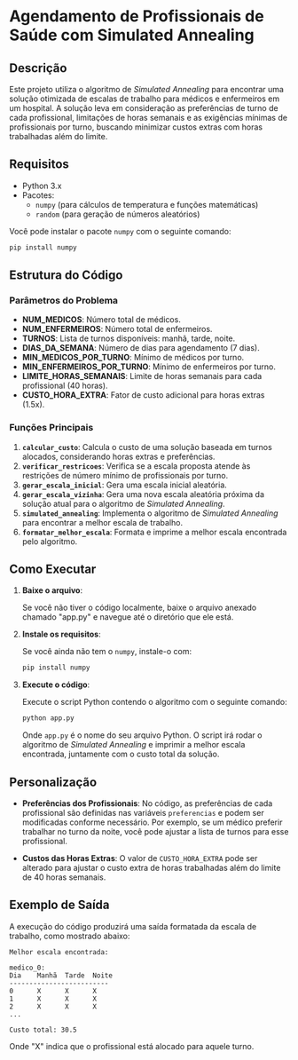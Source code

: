 # Agendamento de Profissionais de Saúde com Simulated Annealing

## Descrição

Este projeto utiliza o algoritmo de *Simulated Annealing* para encontrar uma solução otimizada de escalas de trabalho para médicos e enfermeiros em um hospital. A solução leva em consideração as preferências de turno de cada profissional, limitações de horas semanais e as exigências mínimas de profissionais por turno, buscando minimizar custos extras com horas trabalhadas além do limite.

## Requisitos

- Python 3.x
- Pacotes:
  - `numpy` (para cálculos de temperatura e funções matemáticas)
  - `random` (para geração de números aleatórios)

Você pode instalar o pacote `numpy` com o seguinte comando:

```bash
pip install numpy
```

## Estrutura do Código

### Parâmetros do Problema

- **NUM_MEDICOS**: Número total de médicos.
- **NUM_ENFERMEIROS**: Número total de enfermeiros.
- **TURNOS**: Lista de turnos disponíveis: manhã, tarde, noite.
- **DIAS_DA_SEMANA**: Número de dias para agendamento (7 dias).
- **MIN_MEDICOS_POR_TURNO**: Mínimo de médicos por turno.
- **MIN_ENFERMEIROS_POR_TURNO**: Mínimo de enfermeiros por turno.
- **LIMITE_HORAS_SEMANAIS**: Limite de horas semanais para cada profissional (40 horas).
- **CUSTO_HORA_EXTRA**: Fator de custo adicional para horas extras (1.5x).

### Funções Principais

1. **`calcular_custo`**: Calcula o custo de uma solução baseada em turnos alocados, considerando horas extras e preferências.
2. **`verificar_restricoes`**: Verifica se a escala proposta atende às restrições de número mínimo de profissionais por turno.
3. **`gerar_escala_inicial`**: Gera uma escala inicial aleatória.
4. **`gerar_escala_vizinha`**: Gera uma nova escala aleatória próxima da solução atual para o algoritmo de *Simulated Annealing*.
5. **`simulated_annealing`**: Implementa o algoritmo de *Simulated Annealing* para encontrar a melhor escala de trabalho.
6. **`formatar_melhor_escala`**: Formata e imprime a melhor escala encontrada pelo algoritmo.

## Como Executar

1. **Baixe o arquivo**:

   Se você não tiver o código localmente, baixe o arquivo anexado chamado "app.py" e navegue até o diretório que ele está.

2. **Instale os requisitos**:

   Se você ainda não tem o `numpy`, instale-o com:

   ```bash
   pip install numpy
   ```

3. **Execute o código**:

   Execute o script Python contendo o algoritmo com o seguinte comando:

   ```bash
   python app.py
   ```

   Onde `app.py` é o nome do seu arquivo Python. O script irá rodar o algoritmo de *Simulated Annealing* e imprimir a melhor escala encontrada, juntamente com o custo total da solução.

## Personalização

- **Preferências dos Profissionais**: No código, as preferências de cada profissional são definidas nas variáveis `preferencias` e podem ser modificadas conforme necessário. Por exemplo, se um médico preferir trabalhar no turno da noite, você pode ajustar a lista de turnos para esse profissional.

- **Custos das Horas Extras**: O valor de `CUSTO_HORA_EXTRA` pode ser alterado para ajustar o custo extra de horas trabalhadas além do limite de 40 horas semanais.

## Exemplo de Saída

A execução do código produzirá uma saída formatada da escala de trabalho, como mostrado abaixo:

```plaintext
Melhor escala encontrada:

medico_0:
Dia    Manhã  Tarde  Noite
-------------------------
0      X      X      X     
1      X      X      X     
2      X      X      X     
...

Custo total: 30.5
```

Onde "X" indica que o profissional está alocado para aquele turno.
